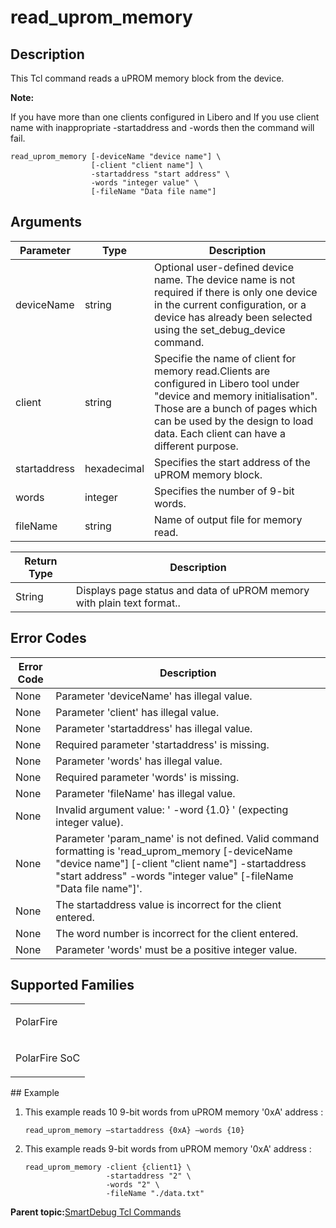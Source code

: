 # read\_uprom\_memory

## Description

This Tcl command reads a uPROM memory block from the device.

**Note:**

If you have more than one clients configured in Libero and If you use client name with inappropriate -startaddress and -words then the command will fail.

```
read_uprom_memory [-deviceName "device name"] \
                  [-client "client name"] \
                  -startaddress "start address" \
                  -words "integer value" \
                  [-fileName "Data file name"]
```

## Arguments

|Parameter|Type|Description|
|---------|----|-----------|
|deviceName|string​|Optional user-defined device name. The device name is not required if there is only one device in the current configuration, or a device has already been selected using the set\_debug\_device command.|
|client|string​|Specifie the name of client for memory read.Clients are configured in Libero tool under "device and memory initialisation". Those are a bunch of pages which can be used by the design to load data. Each client can have a different purpose.|
|startaddress|hexadecimal|Specifies the start address of the uPROM memory block.|
|words|integer|Specifies the number of 9-bit words.|
|fileName|string|Name of output file for memory read.|

|Return Type|Description|
|-----------|-----------|
|String|Displays page status and data of uPROM memory with plain text format..|

## Error Codes

|Error Code|Description|
|----------|-----------|
|None|Parameter 'deviceName' has illegal value.|
|None​|Parameter 'client' has illegal value.|
|None​|Parameter 'startaddress' has illegal value.|
|None​|Required parameter 'startaddress' is missing.|
|None​|Parameter 'words' has illegal value.|
|None​|Required parameter 'words' is missing.|
|None​|Parameter 'fileName' has illegal value.|
|None​|Invalid argument value: ' -word \{1.0\} ' \(expecting integer value\).|
|None​|Parameter 'param\_name' is not defined. Valid command formatting is 'read\_uprom\_memory \[-deviceName "device name"\] \[-client "client name"\] -startaddress "start address" -words "integer value" \[-fileName "Data file name"\]'.|
|None|The startaddress value is incorrect for the client entered.|
|None|The word number is incorrect for the client entered.|
|None|Parameter 'words' must be a positive integer value.|

## Supported Families

<table id="GUID-4BE8F418-9249-4528-9273-C736F316D0D8"><tbody><tr><td>

PolarFire

</td></tr><tr><td>

PolarFire SoC

</td></tr></tbody>
</table>## Example

1.  This example reads 10 9-bit words from uPROM memory '0xA' address :

    ```
    read_uprom_memory –startaddress {0xA} –words {10}
    ```

2.  This example ​reads 9-bit words from uPROM memory '0xA' address :

    ```
    read_uprom_memory -client {client1} \
                      -startaddress "2" \
                      -words "2" \
                      -fileName "./data.txt"
    ```


**Parent topic:**[SmartDebug Tcl Commands](GUID-5F0515FB-DC45-4C39-86E5-8B7DC659F010.md)

